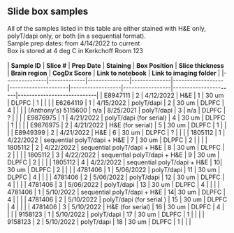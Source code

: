 ## Slide box samples
All of the samples listed in this table are either stained with H&E only, polyT/dapi only, or both (in a sequential format). </br>
Sample prep dates: from 4/14/2022 to current </br>
Box is stored at 4 deg C in Kerkchoff Room 123 </br>
</br>
| **Sample ID** | **Slice #** | **Prep Date** | **Staining** | **Box Position** | **Slice thickness** | **Brain region** | **CogDx Score** | **Link to notebook** | **Link to imaging folder** |
|---------------|-------------|---------------|--------------|------------------|---------------------|------------------|-----------------|----------------------|----------------------------|
| E8947111      | 2           | 4/12/2022     | H&E          | 1                | 30 um               | DLPFC            |       1         |                      |                            |
| E6264119      | 1           | 4/15/2022     | polyT/dapi   | 2                | 30 um               | DLPFC            |       4         |                      |                            | 
| (Anthony's) 5115600 | n/a   | 8/25/2021     | polyT/dapi   | 3                | n/a                 | DLPFC            |       ?         |                      |                            | 
| E9876975      | 1           | 4/21/2022     | polyT/dapi (for serial)  | 4    | 30 um               | DLPFC            |       1         |                      |                            | 
| E9876975      | 2           | 4/21/2022     | H&E (for serial)   | 5          | 30 um               | DLPFC            |       1         |                      |                            | 
| E8949399      | 2           | 4/21/2022     | H&E          | 6                | 30 um               | DLPFC            |       ?         |                      |                            | 
| 1805112       | 1           | 4/22/2022     | sequential polyT/dapi + H&E | 7 | 30 um               | DLPFC            |       2         |                      |                            | 
| 1805112       | 2           | 4/22/2022     | sequential polyT/dapi + H&E | 8 | 30 um               | DLPFC            |       2         |                      |                            | 
| 1805112       | 3           | 4/22/2022     | sequential polyT/dapi + H&E | 9 | 30 um               | DLPFC            |       2         |                      |                            | 
| 1805112       | 4           | 4/22/2022     | sequential polyT/dapi + H&E | 10| 30 um               | DLPFC            |       2         |                      |                            | 
| 4781406       | 1           | 5/06/2022     | polyT/dapi    | 11              | 30 um               | DLPFC            |       4         |                      |                            | 
| 4781406       | 2           | 5/06/2022     | polyT/dapi    | 12              | 30 um               | DLPFC            |       4         |                      |                            | 
| 4781406       | 3           | 5/06/2022     | polyT/dapi    | 13              | 30 um               | DLPFC            |       4         |                      |                            | 
| 4781406       | 1           | 5/10/2022     | sequential polyT/dapi + H&E | 14| 30 um               | DLPFC            |       4         |                      |                            | 
| 4781406       | 2           | 5/10/2022     | polyT/dapi (for serial )  | 15  | 30 um               | DLPFC            |       4         |                      |                            | 
| 4781406       | 3           | 5/10/2022     | H&E (for serial)    | 16        | 30 um               | DLPFC            |       4         |                      |                            | 
| 9158123       | 1           | 5/10/2022     | polyT/dapi    | 17              | 30 um               | DLPFC            |       1         |                      |                            | 
| 9158123       | 2           | 5/10/2022     | polyT/dapi    | 18              | 30 um               | DLPFC            |       1         |                      |                            | 
